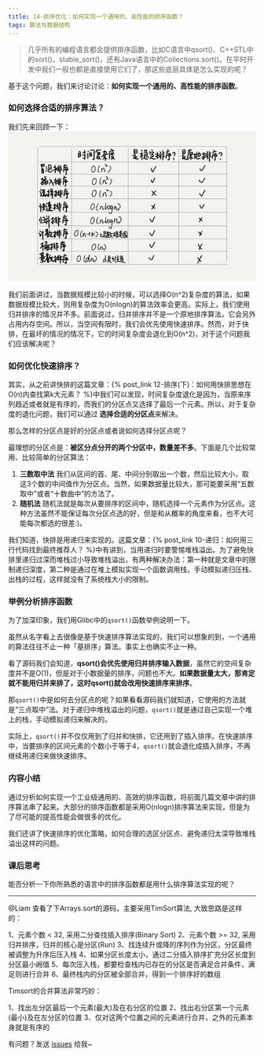 ```yaml
---
title: 14-排序优化：如何实现一个通用的、高性能的排序函数？
tags: 算法与数据结构
---
```


> 几乎所有的编程语言都会提供排序函数，比如C语言中qsort()、C++STL中的sort()、stable_sort()，还有Java语言中的Collections.sort()。在平时开发中我们一般也都是直接使用它们了，那这些底层具体是怎么实现的呢？

基于这个问题，我们来讨论讨论：**如何实现一个通用的、高性能的排序函数**。

### 如何选择合适的排序算法？

我们先来回顾一下：
![sortAll2](/images/algorithm/sortAll2.png)

我们前面讲过，当数据规模比较小的时候，可以选择O(n^2)复杂度的算法，如果数据规模比较大，则用复杂度为O(nlogn)的算法效率会更高。实际上，我们使用归并排序的情况并不多。前面说过，归并排序并不是一个原地排序算法，它会另外占用内存空间。所以，当空间有限时，我们会优先使用快速排序。然而，对于快排，在最坏的情况的情况下，它的时间复杂度会退化到O(n^2)，对于这个问题我们应该解决呢？

### 如何优化快速排序？

其实，从之前讲快排的这篇文章：{% post_link 12-排序(下)：如何用快排思想在O(n)内查找第k大元素？ %}中我们可以发现，时间复杂度退化是因为，当原来序列趋近或者就是有序的，而我们的分区点又选择了最后一个元素。所以，对于复杂度的退化问题，我们可以通过 **选择合适的分区点**来解决。

那么怎样的分区点是好的分区点或者说如何选择分区点呢？

最理想的分区点是：**被区分点分开的两个分区中，数量差不多**。下面是几个比较常用、比较简单的分区算法：

1. **三数取中法**
我们从区间的首、尾、中间分别取出一个数，然后比较大小，取 这3个数的中间值作为分区点。当然，如果数据量比较大，那可能要采用“五数取中”或者“十数曲中”的方法了。
2. **随机法**
随机法就是每次从要排序的区间中，随机选择一个元素作为分区点。这种方法虽然不能保证每次分区点选的好，但是和从概率的角度来看，也不大可能每次都选的很差:)。

我们知道，快排是用递归来实现的。这篇文章：{% post_link 10-递归：如何用三行代码找到最终推荐人？ %}中有讲到，当用递归时要警惕堆栈溢出。为了避免快排里递归过深而堆栈过小导致堆栈溢出，有两种解决办法：第一种就是文章中的限制递归深度，第二种是通过在堆上模拟实现一个函数调用栈，手动模拟递归压栈、出栈的过程，这样就没有了系统栈大小的限制。

### 举例分析排序函数

为了加深印象，我们用Glibc中的`qsort()`函数举例说明一下。

虽然从名字看上去很像是基于快速排序算法实现的，我们可以想象的到，一个通用的算法往往不止一种「基排序」算法。事实上也确实不止一种。

看了源码我们会知道，**qsort()会优先使用归并排序输入数据**，虽然它的空间复杂度并不是O(1)，但是对于小数据量的排序，问题也不大。**如果数据量太大，那肯定就不能用归并来排了，这时qsort()就会改用快速排序来排序**。

那`qsort()`中是如何去分区点的呢？如果看看源码我们就知道，它使用的方法就是“三点取中”法。对于递归中堆栈溢出的问题，`qsort()`就是通过自己实现一个堆上的栈，手动模拟递归来解决的。

实际上，`qsort()`并不仅仅用到了归并和快排，它还用到了插入排序。在快速排序中，当要排序的区间元素的个数小于等于4，`qsort()`就会退化成插入排序，不再继续用递归来做快速排序。

### 内容小结

通过分析如何实现一个工业级通用的、高效的排序函数，将前面几篇文章中讲的排序算法串了起来。大部分的排序函数都是采用O(nlogn)排序算法来实现，但是为了尽可能的提高性能会做很多的优化。

我们还讲了快速排序的优化策略，如何合理的选区分区点、避免递归太深导致堆栈溢出这样的问题。

### 课后思考

能否分析一下你所熟悉的语言中的排序函数都是用什么排序算法实现的呢？

---
@Liam
查看了下Arrays.sort的源码，主要采用TimSort算法, 大致思路是这样的：

1、元素个数 < 32, 采用二分查找插入排序(Binary Sort)
2、元素个数 >= 32, 采用归并排序，归并的核心是分区(Run)
3、找连续升或降的序列作为分区，分区最终被调整为升序后压入栈
4、如果分区长度太小，通过二分插入排序扩充分区长度到分区最小阙值
5、每次压入栈，都要检查栈内已存在的分区是否满足合并条件，满足则进行合并
6、最终栈内的分区被全部合并，得到一个排序好的数组

Timsort的合并算法非常巧妙：

1、找出左分区最后一个元素(最大)及在右分区的位置
2、找出右分区第一个元素(最小)及在左分区的位置
3、仅对这两个位置之间的元素进行合并，之外的元素本身就是有序的  

有问题？发送 [issues](http://syt-honey.github.io/about/) 给我~
